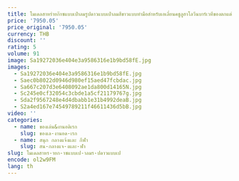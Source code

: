 ```yaml
---
title: โมเดลสาหร่ายก๊าซแบบเป่าลมรูปดาวแบบเป่าลมสีขาวแบบทำมือสำหรับเอเลี่ยนคธูลูฮาโลวีนบาร์เวทีของตกแต่งวันหยุดไฟระย้า
price: '7950.05'
price_original: '7950.05'
currency: THB
discount: ''
rating: 5
volume: 91
image: Sa19272036e404e3a9586316e1b9bd58fE.jpg
images:
  - Sa19272036e404e3a9586316e1b9bd58fE.jpg
  - Saec0b8022d0946d980ef15aed47fcbdac.jpg
  - Sa667c207d3e6408092ae1da800d14165N.jpg
  - Sc245e0cf32054c3cbde1a5cf21179767g.jpg
  - Sda2f9567248e4d4dbabb1e31b4992deaB.jpg
  - S2a4ed167e74549789211f46611436d5bB.jpg
video: ''
categories:
  - name: ของเล่น&งานอดิเรก
    slug: ของเล-งานอด-เรก
  - name: สนุก กลางแจ้งและ กีฬา
    slug: สน-กลางแจ-งและ-ฬา
slug: โมเดลสาหร-ายก-าซแบบเป-าลมร-ปดาวแบบเป
encode: ol2w9FM
lang: th
---
```

  